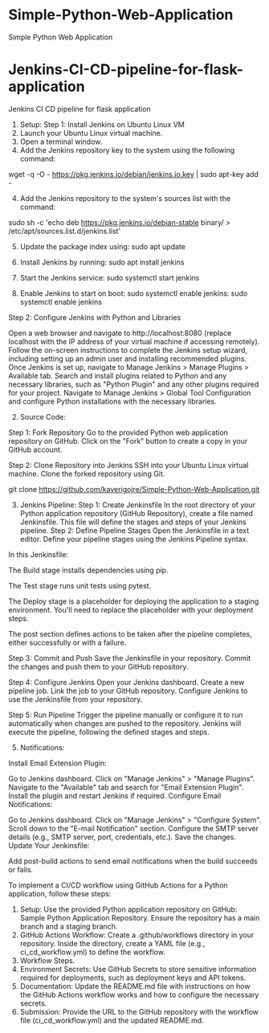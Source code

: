 # Simple-Python-Web-Application
Simple Python Web Application
# Jenkins-CI-CD-pipeline-for-flask-application
Jenkins CI CD pipeline for flask application

1. Setup:
Step 1: Install Jenkins on Ubuntu Linux VM
1. Launch your Ubuntu Linux virtual machine.
2. Open a terminal window.
3. Add the Jenkins repository key to the system using the following command:

wget -q -O - https://pkg.jenkins.io/debian/jenkins.io.key | sudo apt-key add -

4. Add the Jenkins repository to the system's sources list with the command:

sudo sh -c 'echo deb https://pkg.jenkins.io/debian-stable binary/ > /etc/apt/sources.list.d/jenkins.list'

5. Update the package index using: sudo apt update

6. Install Jenkins by running: sudo apt install jenkins

7. Start the Jenkins service: sudo systemctl start jenkins

8. Enable Jenkins to start on boot: sudo systemctl enable jenkins: sudo systemctl enable jenkins

Step 2: Configure Jenkins with Python and Libraries  

Open a web browser and navigate to http://localhost:8080 (replace localhost with the IP address of your virtual machine if accessing remotely).
Follow the on-screen instructions to complete the Jenkins setup wizard, including setting up an admin user and installing recommended plugins.
Once Jenkins is set up, navigate to Manage Jenkins > Manage Plugins > Available tab.
Search and install plugins related to Python and any necessary libraries, such as "Python Plugin" and any other plugins required for your project.
Navigate to Manage Jenkins > Global Tool Configuration and configure Python installations with the necessary libraries.


2. Source Code:

Step 1: Fork Repository
Go to the provided Python web application repository on GitHub.
Click on the "Fork" button to create a copy in your GitHub account.

Step 2: Clone Repository into Jenkins
SSH into your Ubuntu Linux virtual machine.
Clone the forked repository using Git.

git clone https://github.com/kaverigojre/Simple-Python-Web-Application.git

3. Jenkins Pipeline:
Step 1: Create Jenkinsfile
In the root directory of your Python application repository (GitHub Repository), create a file named Jenkinsfile.
This file will define the stages and steps of your Jenkins pipeline.
Step 2: Define Pipeline Stages
Open the Jenkinsfile in a text editor.
Define your pipeline stages using the Jenkins Pipeline syntax.

In this Jenkinsfile:

The Build stage installs dependencies using pip.

The Test stage runs unit tests using pytest.

The Deploy stage is a placeholder for deploying the application to a staging environment. You'll need to replace the placeholder with your deployment steps.

The post section defines actions to be taken after the pipeline completes, either successfully or with a failure.

Step 3: Commit and Push
Save the Jenkinsfile in your repository.
Commit the changes and push them to your GitHub repository.

Step 4: Configure Jenkins
Open your Jenkins dashboard.
Create a new pipeline job.
Link the job to your GitHub repository.
Configure Jenkins to use the Jenkinsfile from your repository.

Step 5: Run Pipeline
Trigger the pipeline manually or configure it to run automatically when changes are pushed to the repository.
Jenkins will execute the pipeline, following the defined stages and steps.

5. Notifications:

Install Email Extension Plugin:

Go to Jenkins dashboard.
Click on "Manage Jenkins" > "Manage Plugins".
Navigate to the "Available" tab and search for "Email Extension Plugin".
Install the plugin and restart Jenkins if required.
Configure Email Notifications:

Go to Jenkins dashboard.
Click on "Manage Jenkins" > "Configure System".
Scroll down to the "E-mail Notification" section.
Configure the SMTP server details (e.g., SMTP server, port, credentials, etc.).
Save the changes.
Update Your Jenkinsfile:

Add post-build actions to send email notifications when the build succeeds or fails.





To implement a CI/CD workflow using GitHub Actions for a Python application, follow these steps:

1. Setup:
Use the provided Python application repository on GitHub: Sample Python Application Repository.
Ensure the repository has a main branch and a staging branch.
2. GitHub Actions Workflow:
Create a .github/workflows directory in your repository.
Inside the directory, create a YAML file (e.g., ci_cd_workflow.yml) to define the workflow.
3. Workflow Steps.
4. Environment Secrets:
Use GitHub Secrets to store sensitive information required for deployments, such as deployment keys and API tokens.
5. Documentation:
Update the README.md file with instructions on how the GitHub Actions workflow works and how to configure the necessary secrets.
6. Submission:
Provide the URL to the GitHub repository with the workflow file (ci_cd_workflow.yml) and the updated README.md.

